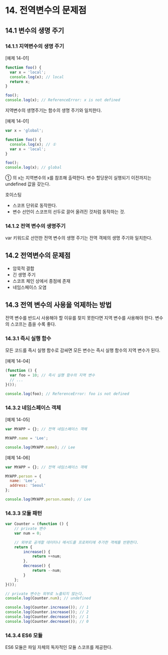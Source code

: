 # 14. 전역변수의 문제점

## 14.1 변수의 생명 주기

### 14.1.1 지역변수의 생명 주기

[예제 14-01]

```javascript
function foo() {
  var x = 'local';
  console.log(x); // local
  return x;
}

foo();
console.log(x); // ReferenceError: x is not defined
```

지역변수의 생명주기는 함수의 생명 주기와 일치한다.

[예제 14-01]

```javascript
var x = 'global';

function foo() {
  console.log(x); // ① 
  var x = 'local';
}

foo();
console.log(x); // global
```

① 의 x는 지역변수의 x를 참조해 출력한다. 변수 할당문이 실행되기 이전까지는 undefined 값을 갖는다.

호이스팅

- 스코프 단위로 동작한다.
- 변수 선언이 스코프의 선두로 끌어 올려진 것처럼 동작하는 것.

### 14.1.2 전역 변수의 생명주기

var 키워드로 선언한 전역 변수의 생명 주기는 전역 객체의 생명 주기와 일치한다.

## 14.2 전역변수의 문제점

- 암묵적 결합
- 긴 생명 주기
- 스코프 체인 상에서 종점에 존재
- 네임스페이스 오염
  
## 14.3 전역 변수의 사용을 억제하는 방법

전역 변수를 반드시 사용해야 할 이유를 찾지 못한다면 지역 변수를 사용해야 한다.
변수의 스코프는 좁을 수록 좋다.

### 14.3.1 즉시 실행 함수

모든 코드를 즉시 실행 함수로 감싸면 모든 변수는 즉시 실행 함수의 지역 변수가 된다.

[예제 14-04]

```javascript
(function () {
  var foo = 10; // 즉시 실행 함수의 지역 변수
  // ...
}());

console.log(foo); // ReferenceError: foo is not defined
```

### 14.3.2 네임스페이스 객체

[예제 14-05]

```javascript
var MYAPP = {}; // 전역 네임스페이스 객체

MYAPP.name = 'Lee';

console.log(MYAPP.name); // Lee
```

[예제 14-06]

```javascript
var MYAPP = {}; // 전역 네임스페이스 객체

MYAPP.person = {
  name: 'Lee',
  address: 'Seoul'
};

console.log(MYAPP.person.name); // Lee
```

### 14.3.3 모듈 패턴

```javascript
var Counter = (function () {
    // private 변수
    var num = 0;

    // 외부로 공개할 데이터나 메서드를 프로퍼티에 추가한 객체를 반환한다.
    return {
        increase() {
            return ++num;
        },
        decrease() {
            return --num;
        }
    };
}());

// private 변수는 외부로 노출되지 않는다.
console.log(Counter.num); // undefined

console.log(Counter.increase()); // 1
console.log(Counter.increase()); // 2
console.log(Counter.decrease()); // 1
console.log(Counter.decrease()); // 0
```

### 14.3.4 ES6 모듈

ES6 모듈은 파일 자체의 독자적인 모듈 스코프를 제공한다.
